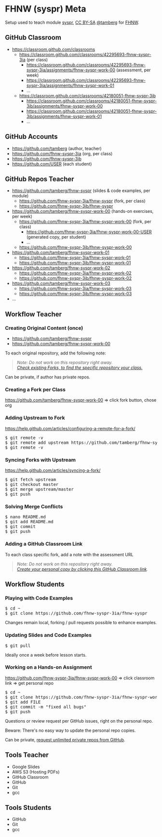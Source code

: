 # FHNW (syspr) Meta
Setup used to teach module [syspr]( https://www.fhnw.ch/de/studium/module/6008081), [CC BY-SA](https://creativecommons.org/licenses/by-sa/4.0/) [@tamberg](https://twitter.com/tamberg) for [FHNW](https://www.fhnw.ch/).

## GitHub Classroom
* https://classroom.github.com/classrooms
  * https://classroom.github.com/classrooms/42295693-fhnw-syspr-3ia (per class)
    * https://classroom.github.com/classrooms/42295693-fhnw-syspr-3ia/assignments/fhnw-syspr-work-00 (assessment, per week)
    * https://classroom.github.com/classrooms/42295693-fhnw-syspr-3ia/assignments/fhnw-syspr-work-01
    * ...
  * https://classroom.github.com/classrooms/42180051-fhnw-syspr-3ib
    * https://classroom.github.com/classrooms/42180051-fhnw-syspr-3ib/assignments/fhnw-syspr-work-00
    * https://classroom.github.com/classrooms/42180051-fhnw-syspr-3ib/assignments/fhnw-syspr-work-01
    * ...

## GitHub Accounts
* https://github.com/tamberg (author, teacher)
* https://github.com/fhnw-syspr-3ia (org, per class)
* https://github.com/fhnw-syspr-3ib
* https://github.com/USER (each student)

## GitHub Repos Teacher
* https://github.com/tamberg/fhnw-syspr (slides &amp; code examples, per module)
  * https://github.com/fhnw-syspr-3ia/fhnw-syspr (fork, per class)
  * https://github.com/fhnw-syspr-3ib/fhnw-syspr
* https://github.com/tamberg/fhnw-syspr-work-00 (hands-on exercises, per week)
  * https://github.com/fhnw-syspr-3ia/fhnw-syspr-work-00 (fork, per class)
    * https://github.com/fhnw-syspr-3ia/fhnw-syspr-work-00-USER (generated copy, per student)
    * ...
  * https://github.com/fhnw-syspr-3ib/fhnw-syspr-work-00
* https://github.com/tamberg/fhnw-syspr-work-01
  * https://github.com/fhnw-syspr-3ia/fhnw-syspr-work-01
  * https://github.com/fhnw-syspr-3ib/fhnw-syspr-work-01
* https://github.com/tamberg/fhnw-syspr-work-02
  * https://github.com/fhnw-syspr-3ia/fhnw-syspr-work-02
  * https://github.com/fhnw-syspr-3ib/fhnw-syspr-work-02
* https://github.com/tamberg/fhnw-syspr-work-03
  * https://github.com/fhnw-syspr-3ia/fhnw-syspr-work-03
  * https://github.com/fhnw-syspr-3ib/fhnw-syspr-work-03
* ...

## Workflow Teacher
### Creating Original Content (once)
* https://github.com/tamberg/fhnw-syspr
* https://github.com/tamberg/fhnw-syspr-work-00

To each original repository, add the following note:
> *Note: Do not work on this repository right away.*<br/>
> *[Check existing Forks, to find the specific repository your class.](../../network/members)*

Can be private, if author has private repos.

### Creating a Fork per Class
https://github.com/tamberg/fhnw-syspr-work-00 => click fork button, chose org

### Adding Upstream to Fork
https://help.github.com/articles/configuring-a-remote-for-a-fork/
<pre>$ git remote -v
$ git remote add upstream https://github.com/tamberg/fhnw-syspr-...
$ git remote -v</pre>

### Syncing Forks with Upstream
https://help.github.com/articles/syncing-a-fork/
<pre>$ git fetch upstream
$ git checkout master
$ git merge upstream/master
$ git push</pre>

### Solving Merge Conflicts
<pre>$ nano README.md
$ git add README.md
$ git commit
$ git push</pre>

### Adding a GitHub Classroom Link
To each class specific fork, add a note with the assessment URL
> *Note: Do not work on this repository right away.*<br/>
> *[Create your personal copy by clicking this GitHub Classroom link](https://classroom.github.com/a/TODO).*

## Workflow Students
### Playing with Code Examples
<pre>$ cd ~
$ git clone https://github.com/fhnw-syspr-3ia/fhnw-syspr</pre>

Changes remain local, forking / pull requests possible to enhance examples.

### Updating Slides and Code Examples
<pre>$ git pull</pre>

Ideally once a week before lesson starts.

### Working on a Hands-on Assignment
https://github.com/fhnw-syspr-3ia/fhnw-syspr-work-00 => click classroom link => get personal repo
<pre>$ cd ~
$ git clone https://github.com/fhnw-syspr-3ia/fhnw-syspr-work-00-USER
$ git add FILE
$ git commit -m "fixed all bugs"
$ git push</pre>

Questions or review request per GitHub issues, right on the personal repo.

Beware: There's no easy way to update the personal repo copies.

Can be private, [request unlimited private repos from GitHub](https://education.github.com/discount_requests/new).

## Tools Teacher
* Google Slides
* AWS S3 (Hosting PDFs)
* GitHub Classroom
* GitHub
* Git
* gcc

## Tools Students
* GitHub
* Git
* gcc
